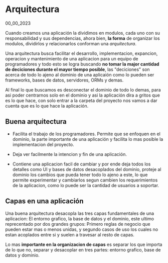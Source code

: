 # Arquitectura
00_00_2023

Cuando creamos una aplicación la dividimos en modulos, cada uno con su responsabilidad y sus dependencias, ahora bien, **la forma** de organizar los modulos, dividirlos y relacionarlos conforman una *arquitectura*. 

Una arquitectura busca facilitar el desarrollo, implementacion, expancion, operacion y mantenimiento de una aplicacion para un equipo de programadores y todo esto se logra buscando **no tomar la major cantidad de deciciones durante el mayor tiempo posible**, las "deciciones" son acerca de todo lo ajeno al dominio de una aplicaión como lo pueden ser frameworks, bases de datos, servidores, ORMs y demas.

Al final lo que buscamos es desconectar el dominio de todo lo demas, para asi poder centrarnos solo en el dominio y asi la aplicación dira a gritos que es lo que hace, con solo entrar a la carpeta del proyecto nos vamos a dar cuenta que es lo que hace la aplicación.

## Buena arquitectura

* Facilita el trabajo de los programadores. Permite que se enfoquen en el dominio, la parte importante de una aplicación y facilita lo mas posible la implementacion del proyecto.

* Deja ver facilmente la intencion y fin de una aplicación.

* Contiene una aplicacion facil de cambiar y por ende deja todos los detalles como UI y bases de datos desacoplados del dominio, proteje al dominio los cambios que pueda tener todo lo ajeno a este, lo que permite experimentar y cambiarlos segun cambien los requerimientos de la aplicacion, como lo puede ser la cantidad de usuarios a soportar.

## Capas en una aplicación

Una buena arquitectura desacopla las tres capas fundamentales de una aplicacion: El entorno grafico, la base de datos y el dominio, este ultimo reprecentado por dos grandes grupos: Primero reglas de negocio que pueden estar mas o menos unidas, y segundo casos de uso los cuales no estan acoplados entre si y suelen a travesar al resto de capas.

Lo mas **importante en la organizacion de capas** es separar los que importa de lo que no, separar y desacoplar en tres partes: entorno grafico, base de datos y dominio.
